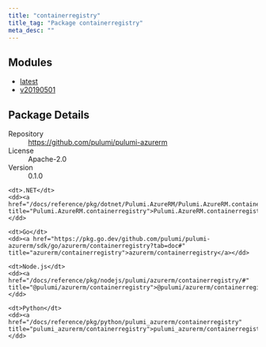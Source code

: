 ```yaml
---
title: "containerregistry"
title_tag: "Package containerregistry"
meta_desc: ""
---
```


<!-- WARNING: this file was generated by Pulumi Docs Generator. -->
<!-- Do not edit by hand unless you're certain you know what you are doing! -->



<h2 id="modules">Modules</h2>
<ul class="api">
    <li><a href="latest/" title="latest"><span class="symbol module"></span>latest</a></li>
    <li><a href="v20190501/" title="v20190501"><span class="symbol module"></span>v20190501</a></li>
</ul>

<h2 id="package-details">Package Details</h2>
<dl class="package-details">
	<dt>Repository</dt>
	<dd><a href="https://github.com/pulumi/pulumi-azurerm">https://github.com/pulumi/pulumi-azurerm</a></dd>
	<dt>License</dt>
	<dd>Apache-2.0</dd>
	<dt>Version</dt>
	<dd>0.1.0</dd>
</dl>



<dl class="tabular">

    <dt>.NET</dt>
    <dd><a href="/docs/reference/pkg/dotnet/Pulumi.AzureRM/Pulumi.AzureRM.containerregistry.html" title="Pulumi.AzureRM.containerregistry">Pulumi.AzureRM.containerregistry</a></dd>

    <dt>Go</dt>
    <dd><a href="https://pkg.go.dev/github.com/pulumi/pulumi-azurerm/sdk/go/azurerm/containerregistry?tab=doc#" title="azurerm/containerregistry">azurerm/containerregistry</a></dd>

    <dt>Node.js</dt>
    <dd><a href="/docs/reference/pkg/nodejs/pulumi/azurerm/containerregistry/#" title="@pulumi/azurerm/containerregistry">@pulumi/azurerm/containerregistry</a></dd>

    <dt>Python</dt>
    <dd><a href="/docs/reference/pkg/python/pulumi_azurerm/containerregistry" title="pulumi_azurerm/containerregistry">pulumi_azurerm/containerregistry</a></dd>

</dl>

